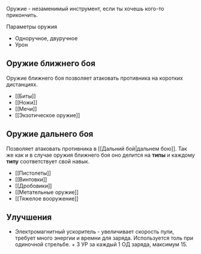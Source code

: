 Оружие - незаменимый инструмент, если ты хочешь кого-то прикончить.

Параметры оружия
- Одноручное, двуручное
- Урон

## Оружие ближнего боя

Оружие ближнего боя позволяет атаковать противника на коротких дистанциях.

- [[Биты]]
- [[Ножи]]
- [[Мечи]]
- [[Экзотическое оружие]]

## Оружие дальнего боя

Позволяет атаковать противника в [[Дальний бой|дальнем бою]]. Так же как и в случае оружия ближнего боя оно делится на **типы** и каждому **типу** соответствует свой навык.

- [[Пистолеты]]
- [[Винтовки]]
- [[Дробовики]]
- [[Метательные оружие]]
- [[Тяжелое вооружение]]

## Улучшения
- Электромагнитный ускоритель - увеличивает скорость пули, требует много энергии и времни для заряда. Используется толь при одиночной стрельбе.
	\+ 3 УР за каждый 1 ОД заряда, максимум 15.
